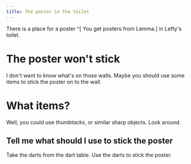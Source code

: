 ```yaml
---
title: The poster in the toilet
---
```


There is a place for a poster ^[ You get posters from Lemma.] in Lefty's toilet.

# The poster won't stick
I don't want to know what's on those walls. Maybe you should use some items to stick the poster on to the wall.

# What items?
Well, you could use _thumbtacks_, or similar sharp objects. Look around.

## Tell me what should I use to stick the poster
Take the darts from the dart table. Use the darts to stick the poster.
